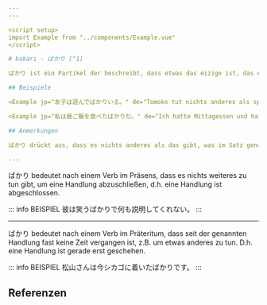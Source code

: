 ```yaml
---
---

<script setup>
import Example from "../components/Example.vue"
</script>

# bakari · ばかり [^1]

ばかり ist ein Partikel der beschreibt, dass etwas das eizige ist, das existiert oder etwas das einzige ist, das man tut.

## Beispiele

<Example jp="友子は遊んでばかりいる。" de="Tomoko tut nichts anderes als spielen." />

<Example jp="私は昼ご飯を食べたばかりだ。" de="Ich hatte Mittagessen und habe (seitdem) nichts anderes gemacht." />

## Anmerkungen

ばかり drückt aus, dass es nichts anderes als das gibt, was im Satz genannt wird.

---
```


ばかり bedeutet nach einem Verb im Präsens, dass es nichts weiteres zu tun gibt, um eine Handlung abzuschließen, d.h. eine Handlung ist abgeschlossen.

::: info BEISPIEL
彼は笑うばかりで何も説明してくれない。
:::

---

ばかり bedeutet nach einem Verb im Präteritum, dass seit der genannten Handlung fast keine Zeit vergangen ist, z.B. um etwas anderes zu tun. D.h. eine Handlung ist gerade erst geschehen.

::: info BEISPIEL
松山さんは今シカゴに着いたばかりです。
:::

## Referenzen

[^1]: Makino, Seiichi & Tsutsui, Michio. 2017. *A Dictionary of Basic Japanese Grammar*. The Japan Times, S. 84-87.
